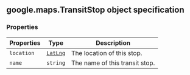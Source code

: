<h2 id="TransitStop">
google.maps.TransitStop
object specification
</h2><h3>Properties</h3><table summary="interface TransitStop - Properties" width="100%">
<thead>
<tr><th>Properties</th>
<th>Type</th>
<th>Description</th>
</tr></thead>
<tbody>
<tr>
<td><code>location</code></td>
<td><code><a href="#LatLng">LatLng</a></code></td>
<td>The location of this stop.</td>
</tr>
<tr>
<td><code>name</code></td>
<td><code>string</code></td>
<td>The name of this transit stop.</td>
</tr>
</tbody>
</table>